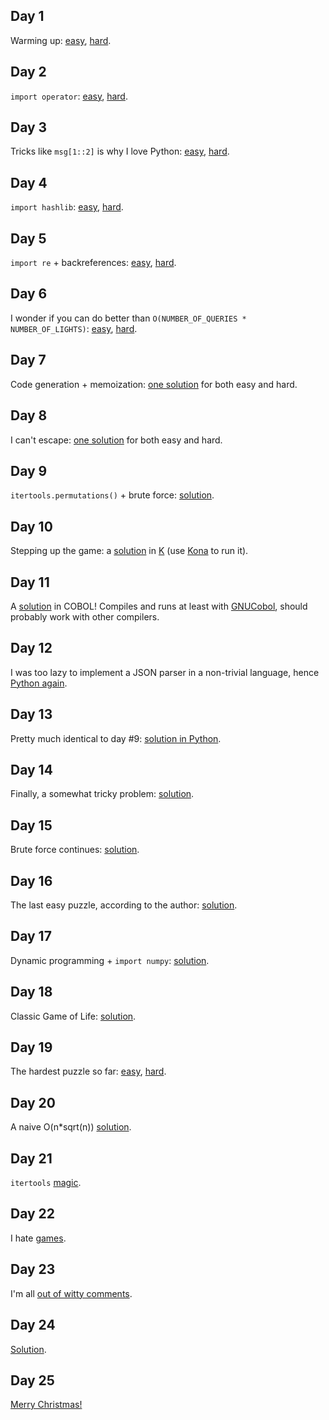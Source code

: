 Day 1
-----
Warming up: [easy](https://github.com/dfyz/adventofcode/blob/master/2015/01/sln.py), [hard](https://github.com/dfyz/adventofcode/blob/master/2015/01/sln_hard.py).

Day 2
-----
`import operator`: [easy](https://github.com/dfyz/adventofcode/blob/master/2015/02/sln.py), [hard](https://github.com/dfyz/adventofcode/blob/master/2015/02/sln_hard.py).

Day 3
-----
Tricks like `msg[1::2]` is why I love Python: [easy](https://github.com/dfyz/adventofcode/blob/master/2015/03/sln.py), [hard](https://github.com/dfyz/adventofcode/blob/master/2015/03/sln_hard.py).

Day 4
-----
`import hashlib`: [easy](https://github.com/dfyz/adventofcode/blob/master/2015/04/sln.py), [hard](https://github.com/dfyz/adventofcode/blob/master/2015/04/sln_hard.py).

Day 5
-----
`import re` + backreferences: [easy](https://github.com/dfyz/adventofcode/blob/master/2015/05/sln.py), [hard](https://github.com/dfyz/adventofcode/blob/master/2015/05/sln_hard.py).

Day 6
-----
I wonder if you can do better than `O(NUMBER_OF_QUERIES * NUMBER_OF_LIGHTS)`: [easy](https://github.com/dfyz/adventofcode/blob/master/2015/06/sln.py), [hard](https://github.com/dfyz/adventofcode/blob/master/2015/06/sln_hard.py).

Day 7
-----
Code generation + memoization: [one solution](https://github.com/dfyz/adventofcode/blob/master/2015/07/sln.py) for both easy and hard.

Day 8
-----
I can't escape: [one solution](https://github.com/dfyz/adventofcode/blob/master/2015/08/sln.py) for both easy and hard.

Day 9
-----
`itertools.permutations()` + brute force: [solution](https://github.com/dfyz/adventofcode/blob/master/2015/09/sln.py).

Day 10
------
Stepping up the game: a [solution](https://github.com/dfyz/adventofcode/blob/master/2015/10/sln.k) in [K](https://en.wikipedia.org/wiki/K_(programming_language)) (use [Kona](https://github.com/kevinlawler/kona) to run it).

Day 11
------
A [solution](https://github.com/dfyz/adventofcode/blob/master/2015/11/sln.cbl) in COBOL! Compiles and runs at least with [GNUCobol](http://sourceforge.net/projects/open-cobol/), should probably work with other compilers.

Day 12
------
I was too lazy to implement a JSON parser in a non-trivial language, hence [Python again](https://github.com/dfyz/adventofcode/blob/master/2015/12/sln.py).

Day 13
------
Pretty much identical to day #9: [solution in Python](https://github.com/dfyz/adventofcode/blob/master/2015/13/sln.py).

Day 14
------
Finally, a somewhat tricky problem: [solution](https://github.com/dfyz/adventofcode/blob/master/2015/14/sln.py).

Day 15
------
Brute force continues: [solution](https://github.com/dfyz/adventofcode/blob/master/2015/15/sln.py).

Day 16
------
The last easy puzzle, according to the author: [solution](https://github.com/dfyz/adventofcode/blob/master/2015/16/sln.py).

Day 17
------
Dynamic programming + `import numpy`: [solution](https://github.com/dfyz/adventofcode/blob/master/2015/17/sln.py).

Day 18
------
Classic Game of Life: [solution](https://github.com/dfyz/adventofcode/blob/master/2015/18/sln.py).

Day 19
------
The hardest puzzle so far: [easy](https://github.com/dfyz/adventofcode/blob/master/2015/19/sln_easy.py), [hard](https://github.com/dfyz/adventofcode/blob/master/2015/19/sln_hard.py).

Day 20
------
A naive O(n*sqrt(n)) [solution](https://github.com/dfyz/adventofcode/blob/master/2015/20/sln.py).

Day 21
------
`itertools` [magic](https://github.com/dfyz/adventofcode/blob/master/2015/21/sln.py).

Day 22
------
I hate [games](https://github.com/dfyz/adventofcode/blob/master/2015/22/sln.py).

Day 23
------
I'm all [out of witty comments](https://github.com/dfyz/adventofcode/blob/master/2015/23/sln.py).

Day 24
------
[Solution](https://github.com/dfyz/adventofcode/blob/master/2015/24/sln.py).

Day 25
------
[Merry Christmas!](https://github.com/dfyz/adventofcode/blob/master/2015/25/sln.py)
